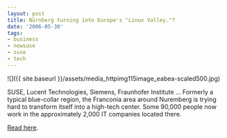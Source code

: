 ```yaml
---
layout: post
title: Nürnberg turning into Europe's "Linux Valley."?
date: '2006-05-30'
tags:
- business
- newsuse
- suse
- tech
---
```


 ![]({{ site.baseurl }}/assets/media_httpimg115image_eabea-scaled500.jpg)

SUSE, Lucent Technologies, Siemens, Fraunhofer Institute ... Formerly a typical blue-collar region, the Franconia area around Nuremberg is trying hard to transform itself into a high-tech center. Some 90,000 people now work in the approximately 2,000 IT companies located there.

[Read here](http://www.linuxinsider.com/story/ZdI5CnK08fImK1/Nuremberg-Region-Becoming-Hotbed-for-Open-Source.xhtml).

